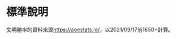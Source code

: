 # 標準說明

文明勝率的資料來源[https](https://aoestats.io/，以2021/09/17)[://aoestats.io](https://aoestats.io/，以2021/09/17)[/](https://aoestats.io/，以2021/09/17)，以2021/09/17前1650+計算。



